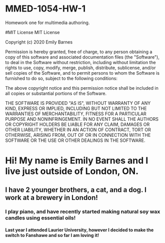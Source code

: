 # MMED-1054-HW-1
Homework one for multimedia authoring.


#MIT License
MIT License

Copyright (c) 2020 Emily Barnes

Permission is hereby granted, free of charge, to any person obtaining a copy
of this software and associated documentation files (the "Software"), to deal
in the Software without restriction, including without limitation the rights
to use, copy, modify, merge, publish, distribute, sublicense, and/or sell
copies of the Software, and to permit persons to whom the Software is
furnished to do so, subject to the following conditions:

The above copyright notice and this permission notice shall be included in all
copies or substantial portions of the Software.

THE SOFTWARE IS PROVIDED "AS IS", WITHOUT WARRANTY OF ANY KIND, EXPRESS OR
IMPLIED, INCLUDING BUT NOT LIMITED TO THE WARRANTIES OF MERCHANTABILITY,
FITNESS FOR A PARTICULAR PURPOSE AND NONINFRINGEMENT. IN NO EVENT SHALL THE
AUTHORS OR COPYRIGHT HOLDERS BE LIABLE FOR ANY CLAIM, DAMAGES OR OTHER
LIABILITY, WHETHER IN AN ACTION OF CONTRACT, TORT OR OTHERWISE, ARISING FROM,
OUT OF OR IN CONNECTION WITH THE SOFTWARE OR THE USE OR OTHER DEALINGS IN THE
SOFTWARE.

<html>
<head>
<title> MMED-1054-HW-1</title>
</head>
<body>
<h1>Hi! My name is Emily Barnes and I live just outside of London, ON.</h1>
<h2>I have 2 younger brothers, a cat, and a dog. I work at a brewery in London!</h2>
<h3>I play piano, and have recently started making natural soy wax candles using essential oils!</h3>
<h4>Last year I attended Laurier University, however I decided to make the switch to Fanshawe and so far I am loving it!</h4>